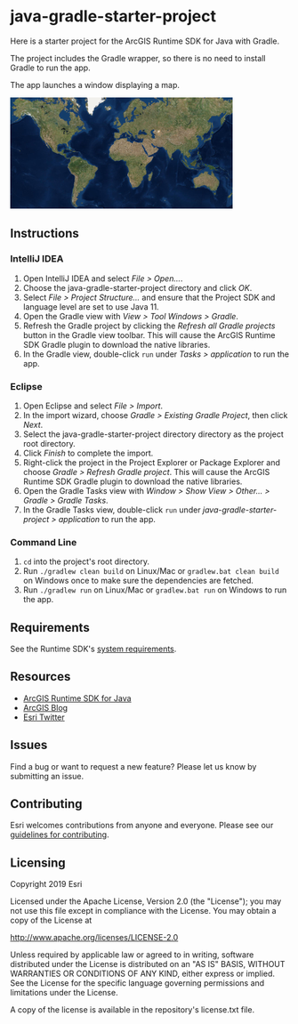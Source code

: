 # java-gradle-starter-project

Here is a starter project for the ArcGIS Runtime SDK for Java with Gradle. 

The project includes the Gradle wrapper, so there is no need to install Gradle to run the app.

The app launches a window displaying a map.

![screenshot](screenshot.png)

## Instructions

### IntelliJ IDEA

1. Open IntelliJ IDEA and select _File > Open..._.
2. Choose the java-gradle-starter-project directory and click _OK_.
3. Select _File > Project Structure..._ and ensure that the Project SDK and language level are set to use Java 11.
4. Open the Gradle view with _View > Tool Windows > Gradle_.
5. Refresh the Gradle project by clicking the _Refresh all Gradle projects_ button in the Gradle view toolbar. This will cause the ArcGIS Runtime SDK Gradle plugin to download the native libraries.
6. In the Gradle view, double-click `run` under _Tasks > application_ to run the app.

### Eclipse

1. Open Eclipse and select _File > Import_.
2. In the import wizard, choose _Gradle > Existing Gradle Project_, then click _Next_.
3. Select the java-gradle-starter-project directory directory as the project root directory.
4. Click _Finish_ to complete the import.
5. Right-click the project in the Project Explorer or Package Explorer and choose _Gradle > Refresh Gradle project_. This will cause the ArcGIS Runtime SDK Gradle plugin to download the native libraries.
6. Open the Gradle Tasks view with _Window > Show View > Other... > Gradle > Gradle Tasks_.
7. In the Gradle Tasks view, double-click `run` under _java-gradle-starter-project > application_ to run the app.

### Command Line

1. `cd` into the project's root directory.
2. Run `./gradlew clean build` on Linux/Mac or `gradlew.bat clean build` on Windows once to make sure the dependencies are fetched.
3. Run `./gradlew run` on Linux/Mac or `gradlew.bat run` on Windows to run the app.

## Requirements

See the Runtime SDK's [system requirements](https://developers.arcgis.com/java/latest/guide/system-requirements-for-quartz.htm).

## Resources

* [ArcGIS Runtime SDK for Java](https://developers.arcgis.com/java/)  
* [ArcGIS Blog](https://blogs.esri.com/esri/arcgis/)  
* [Esri Twitter](https://twitter.com/esri)  

## Issues

Find a bug or want to request a new feature?  Please let us know by submitting an issue.

## Contributing

Esri welcomes contributions from anyone and everyone. Please see our [guidelines for contributing](https://github.com/esri/contributing).

## Licensing

Copyright 2019 Esri

Licensed under the Apache License, Version 2.0 (the "License"); you may not 
use this file except in compliance with the License. You may obtain a copy 
of the License at

http://www.apache.org/licenses/LICENSE-2.0

Unless required by applicable law or agreed to in writing, software 
distributed under the License is distributed on an "AS IS" BASIS, WITHOUT 
WARRANTIES OR CONDITIONS OF ANY KIND, either express or implied. See the 
License for the specific language governing permissions and limitations 
under the License.

A copy of the license is available in the repository's license.txt file.
